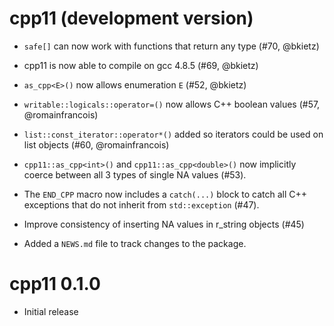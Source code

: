 # cpp11 (development version)

* `safe[]` can now work with functions that return any type (#70, @bkietz)

* cpp11 is now able to compile on gcc 4.8.5 (#69, @bkietz)

* `as_cpp<E>()` now allows enumeration `E` (#52, @bkietz)

* `writable::logicals::operator=()` now allows C++ boolean values (#57, @romainfrancois)

* `list::const_iterator::operator*()` added so iterators could be used on list objects (#60, @romainfrancois)

* `cpp11::as_cpp<int>()` and `cpp11::as_cpp<double>()` now implicitly coerce between all 3 types of single NA values (#53).

* The `END_CPP` macro now includes a `catch(...)` block to catch all C++ exceptions that do not inherit from `std::exception` (#47).

* Improve consistency of inserting NA values in r_string objects (#45)

* Added a `NEWS.md` file to track changes to the package.

# cpp11 0.1.0

* Initial release
